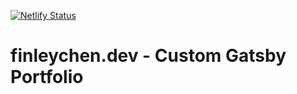 [![Netlify Status](https://api.netlify.com/api/v1/badges/7e3f1fc9-bd1a-40e9-93be-8321ac44857a/deploy-status)](https://app.netlify.com/sites/finleychen/deploys)

# finleychen.dev - Custom Gatsby Portfolio
